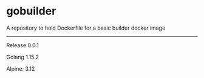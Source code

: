 # gobuilder
A repository to hold Dockerfile for a basic builder docker image

---
Release 0.0.1

Golang 1.15.2

Alpine: 3.12
